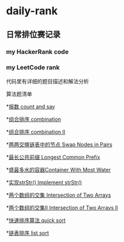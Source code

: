 # daily-rank

## 日常排位赛记录

### my HackerRank code

### my LeetCode rank

代码里有详细的题目描述和解法分析

算法题清单

*[报数 count and say](https://github.com/luoqifei/daily-rank/blob/master/leetcode/src/main/java/easy/CountAndSay.java)

*[组合排序 combination](https://github.com/luoqifei/daily-rank/blob/master/leetcode/src/main/java/medium/CombinationSum.java)

*[组合排序 combination II](https://github.com/luoqifei/daily-rank/blob/master/leetcode/src/main/java/medium/CombinationSum2.java)

*[两两交换链表中的节点 Swap Nodes in Pairs](https://github.com/luoqifei/daily-rank/blob/master/leetcode/src/main/java/medium/SwapPairs.java)

*[最长公共前缀 Longest Common Prefix](https://github.com/luoqifei/daily-rank/blob/master/leetcode/src/main/java/easy/LongestCommonPrefix.java)

*[盛最多水的容器Container With Most Water](https://github.com/luoqifei/daily-rank/blob/master/leetcode/src/main/java/medium/MaxArea.java)

*[实现strStr() Implement strStr()](https://github.com/luoqifei/daily-rank/blob/master/leetcode/src/main/java/easy/IndexOf.java)

*[两个数组的交集 Intersection of Two Arrays](https://github.com/luoqifei/daily-rank/blob/master/leetcode/src/main/java/easy/Intersection.java)

*[两个数组的交集II Intersection of Two Arrays II](https://github.com/luoqifei/daily-rank/blob/master/leetcode/src/main/java/easy/Intersect2.java)

*[快速排序算法 quick sort](https://github.com/luoqifei/daily-rank/blob/master/algorithm/src/main/java/QuickSort.java)

*[链表排序 list sort](https://github.com/luoqifei/daily-rank/blob/master/leetcode/src/main/java/medium/SortList.java)

